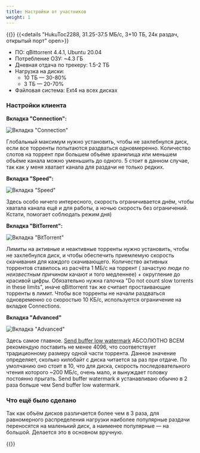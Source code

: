 ```yaml
---
title: Настройки от участников
weight: 1
---
```

{{<details-style>}}
{{<details "HukuToc2288, 31.25-37.5 МБ/c, 3+10 ТБ, 24к раздач, открытый порт" open>}}

* ПО: qBittorrent 4.4.1, Ubuntu 20.04
* Потребление ОЗУ: ~4.3 ГБ
* Дневная отдача по трекеру: 1.5-2 ТБ
* Нагрузка на диски:
    * 10 ТБ — 30-80%
    * 3 ТБ — 20-70%
* Файловая система: Ext4 на всех дисках

### Настройки клиента

**Вкладка "Connection":**

![Вкладка "Connection"](/images/client-configs/hukutoc2288/connections.png)

Глобальный максимум нужно установить, чтобы не захлебнулся диск, если все торренты попытаются раздваться одновмеренно.
Количество слотов на торрент при большем объёме хранилища или меньшем объёме канала можно уменьшить до одного. 5 стоит в
данном случае, так как у меня хватает канала для раздачи не только редких.

**Вкладка "Speed":**

![Вкладка "Speed"](/images/client-configs/hukutoc2288/speed.png)

Здесь особо ничего интересного, скорость ограничивается днём, чтобы хватала канала ещё и для работы, а ночью скорость
без ограничений. Кстати, помогает соблюдать режим дня)

**Вкладка "BitTorrent":**

![Вкладка "BitTorrent"](/images/client-configs/hukutoc2288/bittorrent.png)

Лимиты на активные и неактивные торренты нужно установить, чтобы не захлебнулся диск, и чтобы обеспечить приемлемую
скорость скачивания для каждого скачивающего. Количество активных торрентов ставилось из расчёта 1 МБ/с на торрент (
зачастую люди по _неизвестным причинам_ качают и того медленнее) + округление до красивой цифры. Обязательно нужна
галочка "Do not count slow torrents in these limits", иначе qBittorrent так же считает простаивающие торренты в лимит.
Чтобы все торренты не начали раздваться одновременно со скоростью 10 КБ/с, используется ограничение на вкладке
Connections.

**Вкладка "Advanced"**

![Вкладка "Advanced"](/images/client-configs/hukutoc2288/advanced.png)

Здесь самое
главное. [Send buffer low watermark](https://www.libtorrent.org/reference-Settings.html#send_buffer_watermark) АБСОЛЮТНО
ВСЕМ рекомендую поставить не менее 4096, что соответствует традиционному размеру одной части торрента. Данное значение
определяет, сколько килобайт с диска читается за раз при отдаче. По умолчанию оно стоит в 10, что для диска, скорость
последовательного чтения которого ~200 МБ/с, очень мало, и вынуждает головку постоянно прыгать. Send buffer watermark я
устанавливаю обычно в 2 раза больше чем Send buffer low watermark.

### Что ещё было сделано

Так как объём дисков различается более чем в 3 раза, для равномерного распределения нагрузки наиболее популярные раздачи
переносятся на маленький диск, а наименее популярные — на большой. Делается это в основном вручную.

{{</details>}}